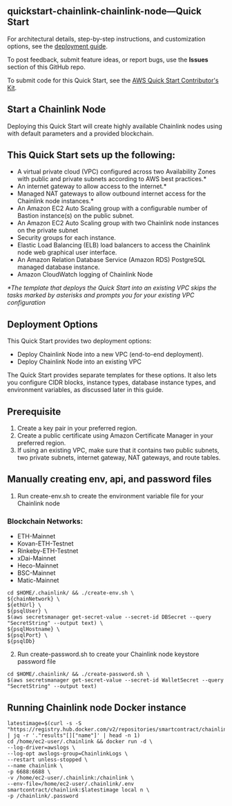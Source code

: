 ## quickstart-chainlink-chainlink-node—Quick Start

For architectural details, step-by-step instructions, and customization options, see the [deployment guide](https://aws-quickstart.github.io/quickstart-chainlink-chainlink-node/).

To post feedback, submit feature ideas, or report bugs, use the **Issues** section of this GitHub repo.

To submit code for this Quick Start, see the [AWS Quick Start Contributor's Kit](https://aws-quickstart.github.io/).

## Start a Chainlink Node

Deploying this Quick Start will create highly available Chainlink nodes using with default parameters and a provided blockchain.

## This Quick Start sets up the following:

- A virtual private cloud (VPC) configured across two Availability Zones with public and private subnets according to AWS best practices.\*
- An internet gateway to allow access to the internet.\*
- Managed NAT gateways to allow outbound internet access for the Chainlink node instances.\*
- An Amazon EC2 Auto Scaling group with a configurable number of Bastion instance(s) on the public subnet.
- An Amazon EC2 Auto Scaling group with two Chainlink node instances on the private subnet
- Security groups for each instance.
- Elastic Load Balancing (ELB) load balancers to access the Chainlink node web graphical user interface.
- An Amazon Relation Database Service (Amazon RDS) PostgreSQL managed database instance.
- Amazon CloudWatch logging of Chainlink Node

_\*The template that deploys the Quick Start into an existing VPC skips the tasks marked by asterisks and prompts you for your existing VPC configuration_

## Deployment Options

This Quick Start provides two deployment options:

- Deploy Chainlink Node into a new VPC (end-to-end deployment).
- Deploy Chainlink Node into an existing VPC

The Quick Start provides separate templates for these options. It also lets you configure
CIDR blocks, instance types, database instance types, and environment variables, as discussed later in this guide.

## Prerequisite

1. Create a key pair in your preferred region.
2. Create a public certificate using Amazon Certificate Manager in your preferred region.
3. If using an existing VPC, make sure that it contains two public subnets, two private subnets, internet gateway, NAT gateways, and route tables.

## Manually creating env, api, and password files

1. Run create-env.sh to create the environment variable file for your Chainlink node

### Blockchain Networks:

- ETH-Mainnet
- Kovan-ETH-Testnet
- Rinkeby-ETH-Testnet
- xDai-Mainnet
- Heco-Mainnet
- BSC-Mainnet
- Matic-Mainnet

```
cd $HOME/.chainlink/ && ./create-env.sh \
${chainNetwork} \
${ethUrl} \
${psqlUser} \
$(aws secretsmanager get-secret-value --secret-id DBSecret --query "SecretString" --output text) \
${psqlHostname} \
${psqlPort} \
${psqlDb}
```

2. Run create-password.sh to create your Chainlink node keystore password file

```
cd $HOME/.chainlink/ && ./create-password.sh \
$(aws secretsmanager get-secret-value --secret-id WalletSecret --query "SecretString" --output text)
```

## Running Chainlink node Docker instance

```
latestimage=$(curl -s -S "https://registry.hub.docker.com/v2/repositories/smartcontract/chainlink/tags/" | jq -r '."results"[]["name"]' | head -n 1)
cd /home/ec2-user/.chainlink && docker run -d \
--log-driver=awslogs \
--log-opt awslogs-group=ChainlinkLogs \
--restart unless-stopped \
--name chainlink \
-p 6688:6688 \
-v /home/ec2-user/.chainlink:/chainlink \
--env-file=/home/ec2-user/.chainlink/.env  smartcontract/chainlink:$latestimage local n \
-p /chainlink/.password
```

